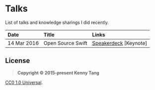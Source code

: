 # Talks

List of talks and knowledge sharings I did recently.

| Date          | Title                             |  Links                             |
|:--------------|:----------------------------------| :----------------------------------|
| 14 Mar 2016   | Open Source Swift | [Speakerdeck](https://speakerdeck.com/kenshin03/open-source-swift) [Keynote]   | 

## License

>**Copyright &copy; 2015-present Kenny Tang**

<a rel="license" href="http://creativecommons.org/publicdomain/zero/1.0/">CC0 1.0 Universal</a>.
